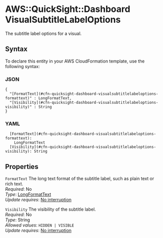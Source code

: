 # AWS::QuickSight::Dashboard VisualSubtitleLabelOptions<a name="aws-properties-quicksight-dashboard-visualsubtitlelabeloptions"></a>

The subtitle label options for a visual\.

## Syntax<a name="aws-properties-quicksight-dashboard-visualsubtitlelabeloptions-syntax"></a>

To declare this entity in your AWS CloudFormation template, use the following syntax:

### JSON<a name="aws-properties-quicksight-dashboard-visualsubtitlelabeloptions-syntax.json"></a>

```
{
  "[FormatText](#cfn-quicksight-dashboard-visualsubtitlelabeloptions-formattext)" : LongFormatText,
  "[Visibility](#cfn-quicksight-dashboard-visualsubtitlelabeloptions-visibility)" : String
}
```

### YAML<a name="aws-properties-quicksight-dashboard-visualsubtitlelabeloptions-syntax.yaml"></a>

```
  [FormatText](#cfn-quicksight-dashboard-visualsubtitlelabeloptions-formattext):
    LongFormatText
  [Visibility](#cfn-quicksight-dashboard-visualsubtitlelabeloptions-visibility): String
```

## Properties<a name="aws-properties-quicksight-dashboard-visualsubtitlelabeloptions-properties"></a>

`FormatText` <a name="cfn-quicksight-dashboard-visualsubtitlelabeloptions-formattext"></a>
The long text format of the subtitle label, such as plain text or rich text\.  
_Required_: No  
_Type_: [LongFormatText](aws-properties-quicksight-dashboard-longformattext.md)  
_Update requires_: [No interruption](https://docs.aws.amazon.com/AWSCloudFormation/latest/UserGuide/using-cfn-updating-stacks-update-behaviors.html#update-no-interrupt)

`Visibility` <a name="cfn-quicksight-dashboard-visualsubtitlelabeloptions-visibility"></a>
The visibility of the subtitle label\.  
_Required_: No  
_Type_: String  
_Allowed values_: `HIDDEN | VISIBLE`  
_Update requires_: [No interruption](https://docs.aws.amazon.com/AWSCloudFormation/latest/UserGuide/using-cfn-updating-stacks-update-behaviors.html#update-no-interrupt)
